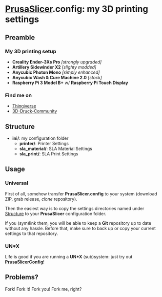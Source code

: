 # [PrusaSlicer](https://github.com/prusa3d/PrusaSlicer).config: my 3D printing settings

## Preamble

### My 3D printing setup

- **Creality Ender-3Xs Pro** *[strongly upgraded]*
- **Artillery Sidewinder X2** *[slighty modded]*
- **Anycubic Photon Mono** *[simply enhanced]*
- **Anycubic Wash & Cure Machine 2.0** *[stock]*
- **Raspberry Pi 3 Model B+** w/ **Raspberry Pi Touch Display**

### Find me on

- [Thingiverse](https://www.thingiverse.com/r2g2de)
- [3D-Druck-Community](https://www.3d-druck-community.de/member.php?action=profile&uid=16354)

## Structure

- **ini/**: my configuration folder
    - **printer/**: Printer Settings
    - **sla_material/**: SLA Material Settings
    - **sla_print/**: SLA Print Settings

## Usage

### Universal

First of all, somehow transfer **PrusaSlicer.config** to your system (download ZIP, grab release, *clone* repository).

Then the easiest way is to copy the settings directories named under [Structure](#structure) to your **PrusaSlicer**
configuration folder.

If you (sym)link them, you will be able to keep a **Git** repository up to date without any hassle. Before that, make
sure to back up or copy your current settings to that repository.

### UN*X

Life is good if you are running a **UN\*X** (sub)system: just try out
**[PrusaSlicerConfig](https://github.com/R2-G2/PrusaSlicerConfig)**!

## Problems?

Fork! Fork it! Fork you! Fork me, right?
